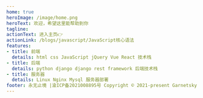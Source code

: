 ```yaml
---
home: true
heroImage: /image/home.png
heroText: 欢迎，希望这里能帮助到你
tagline:
actionText: 进入主页👉
actionLink: /blogs/javascript/JavaScript核心语法
features:
- title: 前端
  details: html css JavaScript jQuery Vue React 技术栈
- title: 后端
  details: python django django rest framework 后端技术栈
- title: 服务器
  details: Linux Nginx Mysql 服务器部署
footer: 永无止境 |渝ICP备2021008895号 Copyright © 2021-present Garnetsky
---
```




